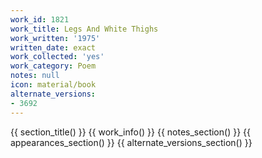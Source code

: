 ```yaml
---
work_id: 1821
work_title: Legs And White Thighs
work_written: '1975'
written_date: exact
work_collected: 'yes'
work_category: Poem
notes: null
icon: material/book
alternate_versions:
- 3692
---
```


{{ section_title() }}
{{ work_info() }}
{{ notes_section() }}
{{ appearances_section() }}
{{ alternate_versions_section() }}